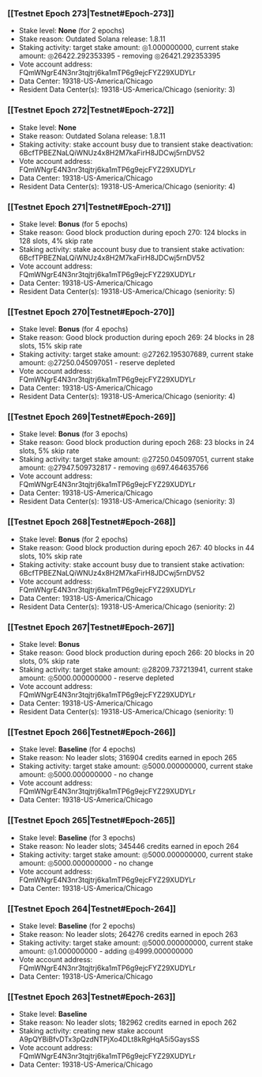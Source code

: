 ### [[Testnet Epoch 273|Testnet#Epoch-273]]
* Stake level: **None** (for 2 epochs)
* Stake reason: Outdated Solana release: 1.8.11
* Staking activity: target stake amount: ◎1.000000000, current stake amount: ◎26422.292353395 - removing ◎26421.292353395
* Vote account address: FQmWNgrE4N3nr3tqjtrj6ka1mTP6g9ejcFYZ29XUDYLr
* Data Center: 19318-US-America/Chicago
* Resident Data Center(s): 19318-US-America/Chicago (seniority: 3)
### [[Testnet Epoch 272|Testnet#Epoch-272]]
* Stake level: **None**
* Stake reason: Outdated Solana release: 1.8.11
* Staking activity: stake account busy due to transient stake deactivation: 6BcfTPBEZNaLQiWNUz4x8H2M7kaFirH8JDCwj5rnDV52
* Vote account address: FQmWNgrE4N3nr3tqjtrj6ka1mTP6g9ejcFYZ29XUDYLr
* Data Center: 19318-US-America/Chicago
* Resident Data Center(s): 19318-US-America/Chicago (seniority: 4)
### [[Testnet Epoch 271|Testnet#Epoch-271]]
* Stake level: **Bonus** (for 5 epochs)
* Stake reason: Good block production during epoch 270: 124 blocks in 128 slots, 4% skip rate
* Staking activity: stake account busy due to transient stake activation: 6BcfTPBEZNaLQiWNUz4x8H2M7kaFirH8JDCwj5rnDV52
* Vote account address: FQmWNgrE4N3nr3tqjtrj6ka1mTP6g9ejcFYZ29XUDYLr
* Data Center: 19318-US-America/Chicago
* Resident Data Center(s): 19318-US-America/Chicago (seniority: 5)
### [[Testnet Epoch 270|Testnet#Epoch-270]]
* Stake level: **Bonus** (for 4 epochs)
* Stake reason: Good block production during epoch 269: 24 blocks in 28 slots, 15% skip rate
* Staking activity: target stake amount: ◎27262.195307689, current stake amount: ◎27250.045097051 - reserve depleted
* Vote account address: FQmWNgrE4N3nr3tqjtrj6ka1mTP6g9ejcFYZ29XUDYLr
* Data Center: 19318-US-America/Chicago
* Resident Data Center(s): 19318-US-America/Chicago (seniority: 4)
### [[Testnet Epoch 269|Testnet#Epoch-269]]
* Stake level: **Bonus** (for 3 epochs)
* Stake reason: Good block production during epoch 268: 23 blocks in 24 slots, 5% skip rate
* Staking activity: target stake amount: ◎27250.045097051, current stake amount: ◎27947.509732817 - removing ◎697.464635766
* Vote account address: FQmWNgrE4N3nr3tqjtrj6ka1mTP6g9ejcFYZ29XUDYLr
* Data Center: 19318-US-America/Chicago
* Resident Data Center(s): 19318-US-America/Chicago (seniority: 3)
### [[Testnet Epoch 268|Testnet#Epoch-268]]
* Stake level: **Bonus** (for 2 epochs)
* Stake reason: Good block production during epoch 267: 40 blocks in 44 slots, 10% skip rate
* Staking activity: stake account busy due to transient stake activation: 6BcfTPBEZNaLQiWNUz4x8H2M7kaFirH8JDCwj5rnDV52
* Vote account address: FQmWNgrE4N3nr3tqjtrj6ka1mTP6g9ejcFYZ29XUDYLr
* Data Center: 19318-US-America/Chicago
* Resident Data Center(s): 19318-US-America/Chicago (seniority: 2)
### [[Testnet Epoch 267|Testnet#Epoch-267]]
* Stake level: **Bonus**
* Stake reason: Good block production during epoch 266: 20 blocks in 20 slots, 0% skip rate
* Staking activity: target stake amount: ◎28209.737213941, current stake amount: ◎5000.000000000 - reserve depleted
* Vote account address: FQmWNgrE4N3nr3tqjtrj6ka1mTP6g9ejcFYZ29XUDYLr
* Data Center: 19318-US-America/Chicago
* Resident Data Center(s): 19318-US-America/Chicago (seniority: 1)
### [[Testnet Epoch 266|Testnet#Epoch-266]]
* Stake level: **Baseline** (for 4 epochs)
* Stake reason: No leader slots; 316904 credits earned in epoch 265
* Staking activity: target stake amount: ◎5000.000000000, current stake amount: ◎5000.000000000 - no change
* Vote account address: FQmWNgrE4N3nr3tqjtrj6ka1mTP6g9ejcFYZ29XUDYLr
* Data Center: 19318-US-America/Chicago
### [[Testnet Epoch 265|Testnet#Epoch-265]]
* Stake level: **Baseline** (for 3 epochs)
* Stake reason: No leader slots; 345446 credits earned in epoch 264
* Staking activity: target stake amount: ◎5000.000000000, current stake amount: ◎5000.000000000 - no change
* Vote account address: FQmWNgrE4N3nr3tqjtrj6ka1mTP6g9ejcFYZ29XUDYLr
* Data Center: 19318-US-America/Chicago
### [[Testnet Epoch 264|Testnet#Epoch-264]]
* Stake level: **Baseline** (for 2 epochs)
* Stake reason: No leader slots; 264276 credits earned in epoch 263
* Staking activity: target stake amount: ◎5000.000000000, current stake amount: ◎1.000000000 - adding ◎4999.000000000
* Vote account address: FQmWNgrE4N3nr3tqjtrj6ka1mTP6g9ejcFYZ29XUDYLr
* Data Center: 19318-US-America/Chicago
### [[Testnet Epoch 263|Testnet#Epoch-263]]
* Stake level: **Baseline**
* Stake reason: No leader slots; 182962 credits earned in epoch 262
* Staking activity: creating new stake account A9pQYBiBfvDTx3pQzdNTPjXo4DLt8kRgHqA5i5GaysSS
* Vote account address: FQmWNgrE4N3nr3tqjtrj6ka1mTP6g9ejcFYZ29XUDYLr
* Data Center: 19318-US-America/Chicago